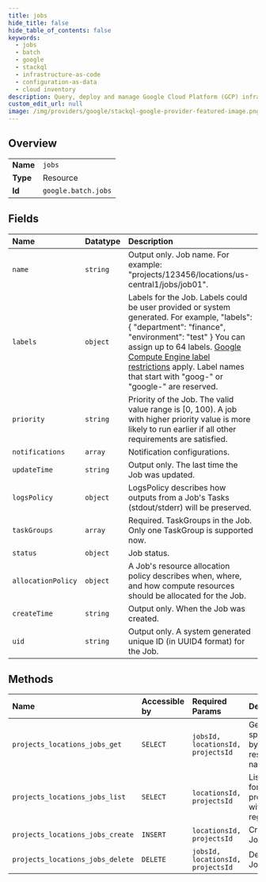 ```yaml
---
title: jobs
hide_title: false
hide_table_of_contents: false
keywords:
  - jobs
  - batch
  - google    
  - stackql
  - infrastructure-as-code
  - configuration-as-data
  - cloud inventory
description: Query, deploy and manage Google Cloud Platform (GCP) infrastructure and resources using SQL
custom_edit_url: null
image: /img/providers/google/stackql-google-provider-featured-image.png
---
```

  
    

## Overview
<table><tbody>
<tr><td><b>Name</b></td><td><code>jobs</code></td></tr>
<tr><td><b>Type</b></td><td>Resource</td></tr>
<tr><td><b>Id</b></td><td><code>google.batch.jobs</code></td></tr>
</tbody></table>

## Fields
| Name | Datatype | Description |
|:-----|:---------|:------------|
| `name` | `string` | Output only. Job name. For example: "projects/123456/locations/us-central1/jobs/job01". |
| `labels` | `object` | Labels for the Job. Labels could be user provided or system generated. For example, "labels": &#123; "department": "finance", "environment": "test" &#125; You can assign up to 64 labels. [Google Compute Engine label restrictions](https://cloud.google.com/compute/docs/labeling-resources#restrictions) apply. Label names that start with "goog-" or "google-" are reserved. |
| `priority` | `string` | Priority of the Job. The valid value range is [0, 100). A job with higher priority value is more likely to run earlier if all other requirements are satisfied. |
| `notifications` | `array` | Notification configurations. |
| `updateTime` | `string` | Output only. The last time the Job was updated. |
| `logsPolicy` | `object` | LogsPolicy describes how outputs from a Job's Tasks (stdout/stderr) will be preserved. |
| `taskGroups` | `array` | Required. TaskGroups in the Job. Only one TaskGroup is supported now. |
| `status` | `object` | Job status. |
| `allocationPolicy` | `object` | A Job's resource allocation policy describes when, where, and how compute resources should be allocated for the Job. |
| `createTime` | `string` | Output only. When the Job was created. |
| `uid` | `string` | Output only. A system generated unique ID (in UUID4 format) for the Job. |
## Methods
| Name | Accessible by | Required Params | Description |
|:-----|:--------------|:----------------|:------------|
| `projects_locations_jobs_get` | `SELECT` | `jobsId, locationsId, projectsId` | Get a Job specified by its resource name. |
| `projects_locations_jobs_list` | `SELECT` | `locationsId, projectsId` | List all Jobs for a project within a region. |
| `projects_locations_jobs_create` | `INSERT` | `locationsId, projectsId` | Create a Job. |
| `projects_locations_jobs_delete` | `DELETE` | `jobsId, locationsId, projectsId` | Delete a Job. |
